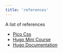 ```yaml
---
title: 'references'
---
```


A list of references

- [Pico Css](https://picocss.com/docs/)
- [Hugo Mini Course](https://hugo-mini-course.netlify.app/)
- [Hugo Documentation](https://gohugo.io/documentation/)
